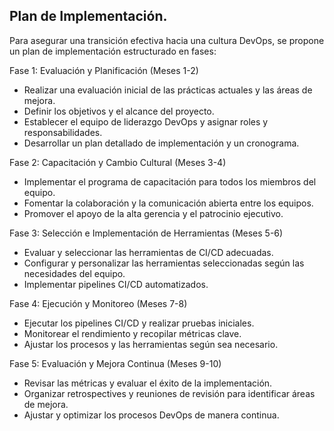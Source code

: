 ## Plan de Implementación.

Para asegurar una transición efectiva hacia una cultura DevOps, se propone un plan de implementación estructurado en fases:

Fase 1: Evaluación y Planificación (Meses 1-2)
- Realizar una evaluación inicial de las prácticas actuales y las áreas de mejora.
- Definir los objetivos y el alcance del proyecto.
- Establecer el equipo de liderazgo DevOps y asignar roles y responsabilidades.
- Desarrollar un plan detallado de implementación y un cronograma.

Fase 2: Capacitación y Cambio Cultural (Meses 3-4)
- Implementar el programa de capacitación para todos los miembros del equipo.
- Fomentar la colaboración y la comunicación abierta entre los equipos.
- Promover el apoyo de la alta gerencia y el patrocinio ejecutivo.

Fase 3: Selección e Implementación de Herramientas (Meses 5-6)
- Evaluar y seleccionar las herramientas de CI/CD adecuadas.
- Configurar y personalizar las herramientas seleccionadas según las necesidades del equipo.
- Implementar pipelines CI/CD automatizados.

Fase 4: Ejecución y Monitoreo (Meses 7-8)
- Ejecutar los pipelines CI/CD y realizar pruebas iniciales.
- Monitorear el rendimiento y recopilar métricas clave.
- Ajustar los procesos y las herramientas según sea necesario.

Fase 5: Evaluación y Mejora Continua (Meses 9-10)
- Revisar las métricas y evaluar el éxito de la implementación.
- Organizar retrospectives y reuniones de revisión para identificar áreas de mejora.
- Ajustar y optimizar los procesos DevOps de manera continua.
